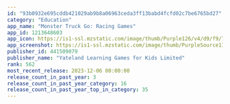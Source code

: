 ```yaml
---
id: "93b0932e695cddb421029ab9b8a06963ceda3ff13babd4fcfd02c7be6765bd27"
category: "Education"
app_name: "Monster Truck Go: Racing Games"
app_id: 1213648603
app_icon: https://is1-ssl.mzstatic.com/image/thumb/Purple126/v4/d9/f9/76/d9f9767b-fc3d-d31b-fe2f-f97dc9af6185/AppIcon-1x_U007emarketing-0-9-0-85-220.png/1024x1024bb.png
app_screenshot: https://is1-ssl.mzstatic.com/image/thumb/PurpleSource116/v4/09/2f/01/092f012f-e9d6-fa88-636e-ca33a7bd14ec/5c9b86dc-f370-4c82-b2e0-a4604ca314d2_1.png/2688x1242bb.png
publisher_id: 441509079
publisher_name: "Yateland Learning Games for Kids Limited"
rank: 562
most_recent_release: 2023-12-06 00:00:00
release_count_in_past_year: 3
release_count_in_past_year_category: 16
release_count_in_past_year_top_in_category: 35
---
```


